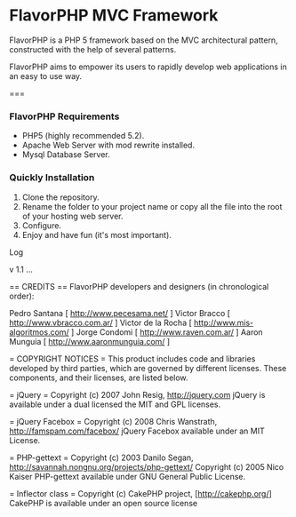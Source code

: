 # FlavorPHP MVC Framework

FlavorPHP is a PHP 5 framework based on the MVC architectural pattern, constructed with the help of several patterns.

FlavorPHP aims to empower its users to rapidly develop web applications in an easy to use way.

===

### FlavorPHP Requirements

* PHP5 (highly recommended 5.2).
* Apache Web Server with mod rewrite installed.
* Mysql Database Server.

### Quickly Installation

1. Clone the repository.
2. Rename the folder to your project name or copy all the file into the root of your hosting web server.
3. Configure.
4. Enjoy and have fun (it's most important).


Log 

v 1.1
...


== CREDITS ==
FlavorPHP developers and designers (in chronological order):

Pedro Santana [ http://www.pecesama.net/ ]
Victor Bracco [ http://www.vbracco.com.ar/ ]
Victor de la Rocha [ http://www.mis-algoritmos.com/ ]
Jorge Condomi [ http://www.raven.com.ar/ ]
Aaron Munguia [ http://www.aaronmunguia.com/ ]

= COPYRIGHT NOTICES =
This product includes code and libraries developed by third parties, which are governed by different licenses.  These components, and their licenses, are listed below.

= jQuery =
Copyright (c) 2007 John Resig, http://jquery.com
jQuery is available under a dual licensed the MIT and GPL licenses.

= jQuery Facebox =
Copyright (c) 2008  Chris Wanstrath, http://famspam.com/facebox/
jQuery Facebox available under an MIT License.

= PHP-gettext =
Copyright (c) 2003 Danilo Segan, http://savannah.nongnu.org/projects/php-gettext/
Copyright (c) 2005 Nico Kaiser
PHP-gettext available under GNU General Public License.

= Inflector class =
Copyright (c) CakePHP project, [http://cakephp.org/]
CakePHP is available under an open source license
